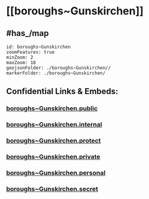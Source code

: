 # [[boroughs~Gunskirchen]] 


## #has_/map  



```leaflet
id: boroughs~Gunskirchen
zoomFeatures: true 
minZoom: 2 
maxZoom: 18
geojsonFolder: ./boroughs~Gunskirchen//
markerFolder: ./boroughs~Gunskirchen/
```




## Confidential Links & Embeds: 

### [boroughs~Gunskirchen.public](/_public/\Earth\Continent\Europe\Europe~Central\Austria\Austrias_States\Oberösterreich\counties~OÖ\Wels\cities~Wels\Gunskirchenboroughs~Gunskirchen.public.md) 

### [boroughs~Gunskirchen.internal](/_internal/\Earth\Continent\Europe\Europe~Central\Austria\Austrias_States\Oberösterreich\counties~OÖ\Wels\cities~Wels\Gunskirchenboroughs~Gunskirchen.internal.md) 

### [boroughs~Gunskirchen.protect](/_protect/\Earth\Continent\Europe\Europe~Central\Austria\Austrias_States\Oberösterreich\counties~OÖ\Wels\cities~Wels\Gunskirchenboroughs~Gunskirchen.protect.md) 

### [boroughs~Gunskirchen.private](/_private/\Earth\Continent\Europe\Europe~Central\Austria\Austrias_States\Oberösterreich\counties~OÖ\Wels\cities~Wels\Gunskirchenboroughs~Gunskirchen.private.md) 

### [boroughs~Gunskirchen.personal](/_personal/\Earth\Continent\Europe\Europe~Central\Austria\Austrias_States\Oberösterreich\counties~OÖ\Wels\cities~Wels\Gunskirchenboroughs~Gunskirchen.personal.md) 

### [boroughs~Gunskirchen.secret](/_secret/\Earth\Continent\Europe\Europe~Central\Austria\Austrias_States\Oberösterreich\counties~OÖ\Wels\cities~Wels\Gunskirchenboroughs~Gunskirchen.secret.md)

